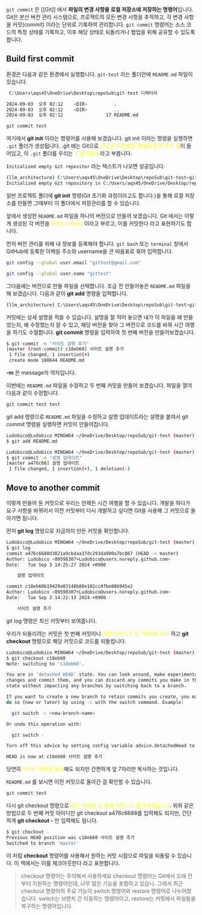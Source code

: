 
`git commit` 은 [[Git]] 에서 **파일의 변경 사항을 로컬 저장소에 저장하는 명령어**입니다. Git은 분산 버전 관리 시스템으로, 프로젝트의 모든 변경 사항을 추적하고, 각 변경 사항을 커밋(commit) 이라는 단위로 기록하여 관리합니다. `git commit` 명령어는 소스 코드의 특정 상태를 기록하고, 이후 해당 상태로 되돌리거나 협업을 위해 공유할 수 있도록 합니다.

## Build first commit

환경은 다음과 같은 환경에서 실행합니다. `git-test` 라는 폴더안에 `README.md` 파일이 있습니다.

```bash
 C:\Users\aqs45\OneDrive\Desktop\repoSub\git-test 디렉터리

2024-09-03  오후 02:12    <DIR>          .
2024-09-03  오후 02:12    <DIR>          ..
2024-09-03  오후 02:12                17 README.md
```

```markdown
git commit test
```

여기에서 **git init** 이라는 명령어를 사용해 보겠습니다. git init 이라는 명령을 실행하면 `.git` 폴더가 생성됩니다. .git 에는 Git으로 <font color="#ffff00">생성한 버전들의 정보와 원격 주소 등</font>이 들어있고, 이 `.git` 폴더를 우리는 <font color="#ffff00">로컬 저장소</font>라고 부릅니다.

`Initialized empty Git repositor` 라는 텍스트가 나오면 성공입니다.

```bash
(llm_architecture) C:\Users\aqs45\OneDrive\Desktop\repoSub\git-test>git init
Initialized empty Git repository in C:/Users/aqs45/OneDrive/Desktop/repoSub/git-test/.git/
```

일반 프로젝트 폴더에 **git init** 명령(Git 초기화 과정이라고도 합니다.)을 통해 로컬 저장소를 만들면 그때부터 이 폴더에서 저장관리를 할 수 있습니다.

앞에서 생성한 `README.md`  파일을 하나의 버전으로 만들어 보겠습니다. Git 에서는 이렇게 생성된 각 버전을 <font color="#ffff00">커밋(commit)</font> 이라고 부르고, 이를 커밋한다 라고 표현하기도 합니다.

먼저 버전 관리를 위해 내 정보를 등록해야 합니다. `git bash` 또는 `terminal` 창에서 GitHub에 등록한 이메일 주소와 username을 큰 따옴표로 묶어 입력합니다.

```bash
git config --global user.email "gittest@gmail.com"

git config --global user.name "gittest"
```

그다음에는 버전으로 만들 파일을 선택합니다. 조금 전 만들어놓은 `README.md` 파일을 해 보겠습니다. 다음과 같이 **git add** 명령을 입력합니다.

```bash
(llm_architecture) C:\Users\aqs45\OneDrive\Desktop\repoSub\git-test>git add README.md
```

커밋에는 상세 설명을 적을 수 있습니다. 설명을 잘 적어 놓으면 내가 이 파일을 왜 만들었는지, 왜 수정했는지 알 수 있고, 해당 버전을 찾아 그 버전으로 코드를 바꿔 시간 여행을 하기도 수월합니다. **git commit** 명령을 입력하여 첫 번째 버전을 만들어보겠습니다.

```bash
$ git commit -m "사이트 설명 추가"
[master (root-commit) c18eb60] 사이트 설명 추가
 1 file changed, 1 insertion(+)
 create mode 100644 README.md
```

**-m** 은 message의 약자입니다.

이번에는 `README.md` 파일을 수정하고 두 번째 커밋을 만들어 보겠습니다. 파일을 열어 다음과 같이 수정합니다.

```markdown
git commit test test
```

git add 명령으로 `README.md` 파일을 수정하고 설명 업데이트라는 설명을 붙여서 git commit 명령을 실행하면 커밋이 만들어집니다.

```bash
Ludobico@Ludobico MINGW64 ~/OneDrive/Desktop/repoSub/git-test (master)
$ git add README.md 

Ludobico@Ludobico MINGW64 ~/OneDrive/Desktop/repoSub/git-test (master)
$ git commit -m "설명 업데이트"
[master a476c66] 설명 업데이트
 1 file changed, 1 insertion(+), 1 deletion(-)
```

## Move to another commit

이렇게 만들어 둔 커밋으로 우리는 언제든 시간 여행을 할 수 있습니다. 개발을 하다가 요구 사항을 바뀌어서 이전 커밋부터 다시 개발하고 싶다면 Git을 사용해 그 커밋으로 돌아가면 됩니다.

먼저 **git log** 명령으로 지금까지 만든 커밋을 확인합니다.

```bash
Ludobico@Ludobico MINGW64 ~/OneDrive/Desktop/repoSub/git-test (master)
$ git log
commit a476c6688d3821a9cb4aa37dc293da900a7bc067 (HEAD -> master)
Author: Ludobico <89598307+Ludobico@users.noreply.github.com>
Date:   Tue Sep 3 14:25:27 2024 +0900

    설명 업데이트

commit c18eb60b19429a03148b88e102cc4fbe886945e2
Author: Ludobico <89598307+Ludobico@users.noreply.github.com>
Date:   Tue Sep 3 14:22:13 2024 +0900

    사이트 설명 추가
```
git log 명령은 최신 커밋부터 보여줍니다.

우리가 되돌리려는 커밋은 첫 번째 커밋이니 <font color="#ffff00">커밋 아이디의 앞 7자리를 복사</font> 하고 **git checkout** 명령으로 해당 커밋으로 코드를 되돌립니다.

```bash
Ludobico@Ludobico MINGW64 ~/OneDrive/Desktop/repoSub/git-test (master)
$ git checkout c18eb60
Note: switching to 'c18eb60'.

You are in 'detached HEAD' state. You can look around, make experimental
changes and commit them, and you can discard any commits you make in this
state without impacting any branches by switching back to a branch.

If you want to create a new branch to retain commits you create, you may
do so (now or later) by using -c with the switch command. Example:

  git switch -c <new-branch-name>

Or undo this operation with:

  git switch -

Turn off this advice by setting config variable advice.detachedHead to false

HEAD is now at c18eb60 사이트 설명 추가
```
당연히 <font color="#ffff00">아이디 전체를 복사</font>해도 되지만 간편하게 앞 7자리만 복사하는 것입니다.

`README.md` 를 보시면 이전 커밋으로 돌아간 걸 확인할 수 있습니다.

```md
git commit test
```

다시 git checkout 명령으로 <font color="#ffff00">최신 커밋인 두 번째 커밋으로 돌아가겠습니다</font>.  위와 같은 방법으로 두 번째 커밋 아이디인 git checkout a476c6688를 입력해도 되지만, 간단하게 **git checkout -** 만 입력해도 됩니다.

```bash
$ git checkout -
Previous HEAD position was c18eb60 사이트 설명 추가
Switched to branch 'master'
```

이 처럼 **checkout** 명령어를 사용해서 원하는 커밋 시점으로 파일을 되돌릴 수 있습니다. 이 책에서는 이를 체크아웃한다 라고 표현합니다.

> checkout 명령어는 주의해서 사용하세요
> checkout 명령어는 Git에서 오래 전부터 지원하는 명령어인데, 너무 많은 기능을 포함하고 있습니. 그래서 최근 checkout 명령어의 주요 기능이 switch 명령어와 restore 명령어로 나누어졌습니다. switch는 브랜치 간 이동하는 명령어이고, restore는 커밋에서 파일들을 복구하는 명령어입니다.


